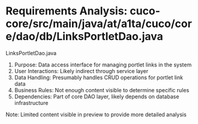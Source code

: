 # Requirements Analysis: cuco-core/src/main/java/at/a1ta/cuco/core/dao/db/LinksPortletDao.java

LinksPortletDao.java
1. Purpose: Data access interface for managing portlet links in the system
2. User Interactions: Likely indirect through service layer
3. Data Handling: Presumably handles CRUD operations for portlet link data
4. Business Rules: Not enough content visible to determine specific rules
5. Dependencies: Part of core DAO layer, likely depends on database infrastructure

Note: Limited content visible in preview to provide more detailed analysis